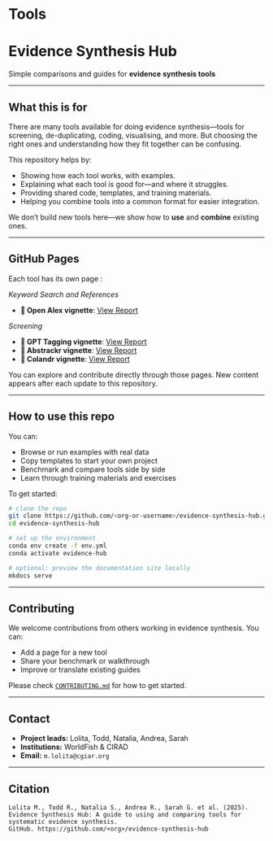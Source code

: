 # Tools

# Evidence Synthesis Hub

Simple comparisons and guides for **evidence synthesis tools**

---

## What this is for

There are many tools available for doing evidence synthesis—tools for screening, de-duplicating, coding, visualising, and more. But choosing the right ones and understanding how they fit together can be confusing.

This repository helps by:

* Showing how each tool works, with examples.
* Explaining what each tool is good for—and where it struggles.
* Providing shared code, templates, and training materials.
* Helping you combine tools into a common format for easier integration.

We don’t build new tools here—we show how to **use** and **combine** existing ones.

---

## GitHub Pages

Each tool has its own page :

*Keyword Search and References*

- **🔗 Open Alex vignette**: [View Report](https://Evidence-Synthesis-Hub.github.io/Tools/Open_Alex.html)

*Screening*

- **🔗 GPT Tagging vignette**: [View Report](https://Evidence-Synthesis-Hub.github.io/Tools/GPT-Screening.html)
- **🔗 Abstrackr vignette**: [View Report](https://Evidence-Synthesis-Hub.github.io/Tools/Abstrackr.html)
- **🔗 Colandr vignette**: [View Report](https://Evidence-Synthesis-Hub.github.io/Tools/Colandr.html)



You can explore and contribute directly through those pages. New content appears after each update to this repository.

---

## How to use this repo

You can:

* Browse or run examples with real data
* Copy templates to start your own project
* Benchmark and compare tools side by side
* Learn through training materials and exercises

To get started:

```bash
# clone the repo
git clone https://github.com/<org-or-username>/evidence-synthesis-hub.git
cd evidence-synthesis-hub

# set up the environment
conda env create -f env.yml
conda activate evidence-hub

# optional: preview the documentation site locally
mkdocs serve
```

---

## Contributing

We welcome contributions from others working in evidence synthesis.
You can:

* Add a page for a new tool
* Share your benchmark or walkthrough
* Improve or translate existing guides

Please check [`CONTRIBUTING.md`](CONTRIBUTING.md) for how to get started.

---

## Contact

* **Project leads:** Lolita, Todd, Natalia, Andrea, Sarah
* **Institutions:** WorldFish & CIRAD
* **Email:** `m.lolita@cgiar.org`

---

## Citation

```
Lolita M., Todd R., Natalia S., Andrea R., Sarah G. et al. (2025).  
Evidence Synthesis Hub: A guide to using and comparing tools for systematic evidence synthesis.  
GitHub. https://github.com/<org>/evidence-synthesis-hub
```

